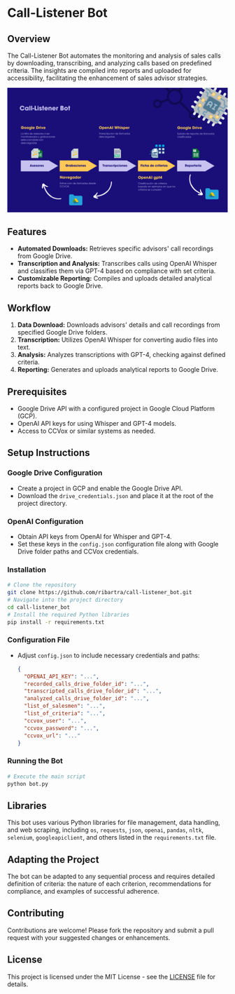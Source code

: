 # Call-Listener Bot

## Overview
The Call-Listener Bot automates the monitoring and analysis of sales calls by downloading, transcribing, and analyzing calls based on predefined criteria. The insights are compiled into reports and uploaded for accessibility, facilitating the enhancement of sales advisor strategies.

<img src="CallListenerBot.png" alt="Diagrama del flujo de trabajo del Call-Listener Bot" width="900"/>

## Features
- **Automated Downloads:** Retrieves specific advisors' call recordings from Google Drive.
- **Transcription and Analysis:** Transcribes calls using OpenAI Whisper and classifies them via GPT-4 based on compliance with set criteria.
- **Customizable Reporting:** Compiles and uploads detailed analytical reports back to Google Drive.

## Workflow
1. **Data Download:** Downloads advisors' details and call recordings from specified Google Drive folders.
2. **Transcription:** Utilizes OpenAI Whisper for converting audio files into text.
3. **Analysis:** Analyzes transcriptions with GPT-4, checking against defined criteria.
4. **Reporting:** Generates and uploads analytical reports to Google Drive.

## Prerequisites
- Google Drive API with a configured project in Google Cloud Platform (GCP).
- OpenAI API keys for using Whisper and GPT-4 models.
- Access to CCVox or similar systems as needed.

## Setup Instructions
### Google Drive Configuration
- Create a project in GCP and enable the Google Drive API.
- Download the `drive_credentials.json` and place it at the root of the project directory.

### OpenAI Configuration
- Obtain API keys from OpenAI for Whisper and GPT-4.
- Set these keys in the `config.json` configuration file along with Google Drive folder paths and CCVox credentials.

### Installation
```bash
# Clone the repository
git clone https://github.com/ribartra/call-listener_bot.git
# Navigate into the project directory
cd call-listener_bot
# Install the required Python libraries
pip install -r requirements.txt
```

### Configuration File
- Adjust `config.json` to include necessary credentials and paths:
  ```json
  {
    "OPENAI_API_KEY": "...",
    "recorded_calls_drive_folder_id": "...",
    "transcripted_calls_drive_folder_id": "...",
    "analyzed_calls_drive_folder_id": "...",
    "list_of_salesmen": "...",
	"list_of_criteria": "...",
    "ccvox_user": "...",
    "ccvox_password": "...",
	"ccvox_url": "..."
  }

  ```

### Running the Bot
```bash
# Execute the main script
python bot.py
```

## Libraries
This bot uses various Python libraries for file management, data handling, and web scraping, including `os`, `requests`, `json`, `openai`, `pandas`, `nltk`, `selenium`, `googleapiclient`, and others listed in the `requirements.txt` file.

## Adapting the Project
The bot can be adapted to any sequential process and requires detailed definition of criteria: the nature of each criterion, recommendations for compliance, and examples of successful adherence.

## Contributing
Contributions are welcome! Please fork the repository and submit a pull request with your suggested changes or enhancements.

## License
This project is licensed under the MIT License - see the [LICENSE](LICENSE) file for details.
